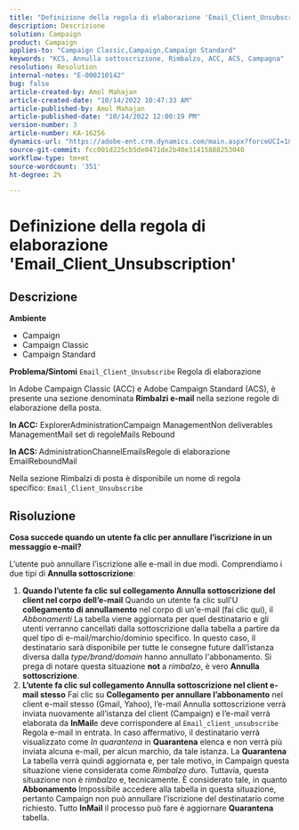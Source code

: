 ```yaml
---
title: "Definizione della regola di elaborazione 'Email_Client_Unsubscription'"
description: Descrizione
solution: Campaign
product: Campaign
applies-to: "Campaign Classic,Campaign,Campaign Standard"
keywords: "KCS, Annulla sottoscrizione, Rimbalzo, ACC, ACS, Campagna"
resolution: Resolution
internal-notes: "E-000210142"
bug: false
article-created-by: Amol Mahajan
article-created-date: "10/14/2022 10:47:33 AM"
article-published-by: Amol Mahajan
article-published-date: "10/14/2022 12:00:19 PM"
version-number: 3
article-number: KA-16256
dynamics-url: "https://adobe-ent.crm.dynamics.com/main.aspx?forceUCI=1&pagetype=entityrecord&etn=knowledgearticle&id=cc26f897-ad4b-ed11-bba2-002248086cae"
source-git-commit: fcc001d225cb5de0471de2b40e31415888253040
workflow-type: tm+mt
source-wordcount: '351'
ht-degree: 2%

---
```


# Definizione della regola di elaborazione &#39;Email_Client_Unsubscription&#39;

## Descrizione

<b>Ambiente</b>
- Campaign
- Campaign Classic
- Campaign Standard

<b>Problema/Sintomi</b>
`Email_Client_Unsubscribe` Regola di elaborazione

In Adobe Campaign Classic (ACC) e Adobe Campaign Standard (ACS), è presente una sezione denominata <b>Rimbalzi e-mail</b> nella sezione regole di elaborazione della posta.

<b>In ACC:</b> ExplorerAdministrationCampaign ManagementNon deliverables ManagementMail set di regoleMails Rebound

<b>In ACS: </b>AdministrationChannelEmailsRegole di elaborazione EmailReboundMail

Nella sezione Rimbalzi di posta è disponibile un nome di regola specifico: `Email_Client_Unsubscribe`


## Risoluzione


<b>Cosa succede quando un utente fa clic per annullare l’iscrizione in un messaggio e-mail?</b>

L’utente può annullare l’iscrizione alle e-mail in due modi. Comprendiamo i due tipi di <b>Annulla sottoscrizione</b>:

1. <b>Quando l’utente fa clic sul collegamento Annulla sottoscrizione del client nel corpo dell’e-mail</b>
Quando un utente fa clic sull&#39;U
<b>collegamento di annullamento</b> nel corpo di un&#39;e-mail (fai clic qui), il *Abbonamenti* La tabella viene aggiornata per quel destinatario e gli utenti verranno cancellati dalla sottoscrizione dalla tabella a partire da quel tipo di e-mail/marchio/dominio specifico. In questo caso, il destinatario sarà disponibile per tutte le consegne future dall’istanza diversa dalla *type/brand/domain* hanno annullato l&#39;abbonamento. Si prega di notare questa situazione <b>not</b> a *rimbalzo*, è vero <b>Annulla sottoscrizione</b>.
2. <b>L’utente fa clic sul collegamento Annulla sottoscrizione nel client e-mail stesso</b>
Fai clic su 
<b>Collegamento per annullare l’abbonamento</b> nel client e-mail stesso (Gmail, Yahoo), l’e-mail Annulla sottoscrizione verrà inviata nuovamente all’istanza del client (Campaign) e l’e-mail verrà elaborata da <b>InMail</b>e deve corrispondere al `Email_client_unsubscribe` Regola e-mail in entrata. In caso affermativo, il destinatario verrà visualizzato come *In quarantena* in <b>Quarantena</b> elenca e non verrà più inviata alcuna e-mail, per alcun marchio, da tale istanza. La <b>Quarantena</b> La tabella verrà quindi aggiornata e, per tale motivo, in Campaign questa situazione viene considerata come *Rimbalzo duro*. Tuttavia, questa situazione non è *rimbalzo* e, tecnicamente. È considerato tale, in quanto <b>Abbonamento</b> Impossibile accedere alla tabella in questa situazione, pertanto Campaign non può annullare l’iscrizione del destinatario come richiesto. Tutto <b>InMail</b> il processo può fare è aggiornare <b>Quarantena</b> tabella.

